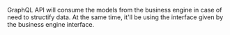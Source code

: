 GraphQL API will consume the models from the business engine in case of need to structify data.
At the same time, it'll be using the interface given by the business engine interface.